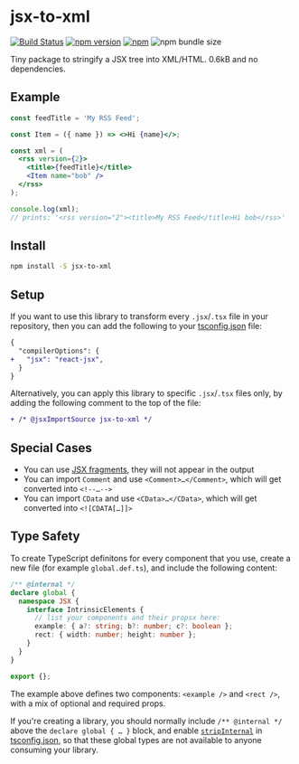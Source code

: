 # jsx-to-xml

[![Build Status](https://github.com/k-yle/jsx-to-xml/workflows/CI/badge.svg)](https://github.com/k-yle/jsx-to-xml/actions)
[![npm version](https://badge.fury.io/js/jsx-to-xml.svg)](https://npm.im/jsx-to-xml)
[![npm](https://img.shields.io/npm/dt/jsx-to-xml.svg)](https://npm.im/jsx-to-xml)
![npm bundle size](https://img.shields.io/bundlephobia/minzip/jsx-to-xml)

Tiny package to stringify a JSX tree into XML/HTML. 0.6kB and no dependencies.

## Example

```jsx
const feedTitle = 'My RSS Feed';

const Item = ({ name }) => <>Hi {name}</>;

const xml = (
  <rss version={2}>
    <title>{feedTitle}</title>
    <Item name="bob" />
  </rss>
);

console.log(xml);
// prints: '<rss version="2"><title>My RSS Feed</title>Hi bob</rss>'
```

## Install

```sh
npm install -S jsx-to-xml
```

## Setup

If you want to use this library to transform every `.jsx`/`.tsx` file in your repository, then you can add the following to your [tsconfig.json](./tsconfig.json) file:

```diff
{
  "compilerOptions": {
+   "jsx": "react-jsx",
  }
}
```

Alternatively, you can apply this library to specific `.jsx`/`.tsx` files only, by adding the following comment to the top of the file:

```diff
+ /* @jsxImportSource jsx-to-xml */
```

## Special Cases

- You can use [JSX fragments](https://react.dev/reference/react/Fragment), they will not appear in the output
- You can import `Comment` and use `<Comment>…</Comment>`, which will get converted into `<!--…-->`
- You can import `CData` and use `<CData>…</CData>`, which will get converted into `<![CDATA[…]]>`

## Type Safety

To create TypeScript definitons for every component that you use, create a new file (for example `global.def.ts`), and include the following content:

```ts
/** @internal */
declare global {
  namespace JSX {
    interface IntrinsicElements {
      // list your components and their propsx here:
      example: { a?: string; b?: number; c?: boolean };
      rect: { width: number; height: number };
    }
  }
}

export {};
```

The example above defines two components: `<example />` and `<rect />`, with a mix of optional and required props.

If you're creating a library, you should normally include `/** @internal */` above the `declare global { … }` block, and enable [`stripInternal`](https://typescriptlang.org/tsconfig/#stripInternal) in [tsconfig.json](./tsconfig.json), so that these global types are not available to anyone consuming your library.
